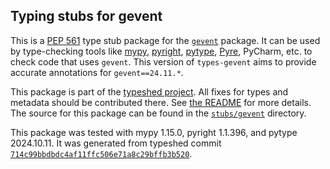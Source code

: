 ## Typing stubs for gevent

This is a [PEP 561](https://peps.python.org/pep-0561/)
type stub package for the [`gevent`](https://github.com/gevent/gevent) package.
It can be used by type-checking tools like
[mypy](https://github.com/python/mypy/),
[pyright](https://github.com/microsoft/pyright),
[pytype](https://github.com/google/pytype/),
[Pyre](https://pyre-check.org/),
PyCharm, etc. to check code that uses `gevent`. This version of
`types-gevent` aims to provide accurate annotations for
`gevent==24.11.*`.

This package is part of the [typeshed project](https://github.com/python/typeshed).
All fixes for types and metadata should be contributed there.
See [the README](https://github.com/python/typeshed/blob/main/README.md)
for more details. The source for this package can be found in the
[`stubs/gevent`](https://github.com/python/typeshed/tree/main/stubs/gevent)
directory.

This package was tested with
mypy 1.15.0,
pyright 1.1.396,
and pytype 2024.10.11.
It was generated from typeshed commit
[`714c99bbdbdc4af11ffc506e71a8c29bffb3b520`](https://github.com/python/typeshed/commit/714c99bbdbdc4af11ffc506e71a8c29bffb3b520).